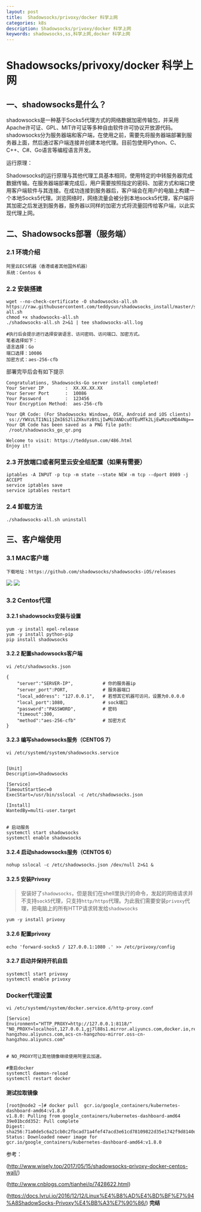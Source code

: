 ```yaml
---
layout: post
title:  Shadowsocks/privoxy/docker 科学上网
categories: k8s
description: Shadowsocks/privoxy/docker 科学上网
keywords: shadowsocks,ss,科学上网,docker 科学上网
---
```


# Shadowsocks/privoxy/docker 科学上网

## 一、shadowsocks是什么？
shadowsocks是一种基于Socks5代理方式的网络数据加密传输包，并采用Apache许可证、GPL、MIT许可证等多种自由软件许可协议开放源代码。shadowsocks分为服务器端和客户端，在使用之前，需要先将服务器端部署到服务器上面，然后通过客户端连接并创建本地代理。目前包使用Python、C、C++、C#、Go语言等编程语言开发。

运行原理：

Shadowsocks的运行原理与其他代理工具基本相同，使用特定的中转服务器完成数据传输。在服务器端部署完成后，用户需要按照指定的密码、加密方式和端口使用客户端软件与其连接。在成功连接到服务器后，客户端会在用户的电脑上构建一个本地Socks5代理。浏览网络时，网络流量会被分到本地socks5代理，客户端将其加密之后发送到服务器，服务器以同样的加密方式将流量回传给客户端，以此实现代理上网。

## 二、Shadowsocks部署（服务端）

### 2.1 环境介绍
```
阿里云ECS机器（香港或者其他国外机器）
系统：Centos 6
```

### 2.2 安装搭建

```
wget --no-check-certificate -O shadowsocks-all.sh https://raw.githubusercontent.com/teddysun/shadowsocks_install/master/shadowsocks-all.sh
chmod +x shadowsocks-all.sh
./shadowsocks-all.sh 2>&1 | tee shadowsocks-all.log

#执行后会提示进行选择安装语言、访问密码、访问端口、加密方式。
笔者选择如下：
语言选择：Go
端口选择：10086
加密方式：aes-256-cfb
```
部署完毕后会有如下提示
```
Congratulations, Shadowsocks-Go server install completed!
Your Server IP        :  XX.XX.XX.XX
Your Server Port      :  10086
Your Password         :  123456
Your Encryption Method:  aes-256-cfb

Your QR Code: (For Shadowsocks Windows, OSX, Android and iOS clients)
 ss://YWVzLTI1Ni1jZmI6S2liZXkuYzBtLjIwMUJANDcuOTEuMTk2LjEwMzoxMDA4Ng==
Your QR Code has been saved as a PNG file path:
 /root/shadowsocks_go_qr.png

Welcome to visit: https://teddysun.com/486.html
Enjoy it!
```
### 2.3 开放端口或者阿里云安全组配置（如果有需要）

```
iptables -A INPUT -p tcp -m state --state NEW -m tcp --dport 8989 -j ACCEPT
service iptables save
service iptables restart
```

### 2.4 卸载方法

```
./shadowsocks-all.sh uninstall
```

## 三、客户端使用

### 3.1 MAC客户端

```
下载地址：https://github.com/shadowsocks/shadowsocks-iOS/releases
```

![](/images/posts/k8s/mac_shadowsocks_1.png)
![](/images/posts/k8s/mac_shadowsocks_2.png)

### 3.2 Centos代理

#### 3.2.1 shadowsocks安装与设置

```
yum -y install epel-release
yum -y install python-pip
pip install shadowsocks
```

#### 3.2.2 配置shadowsocks客户端

```
vi /etc/shadowsocks.json

{
    "server":"SERVER-IP",           # 你的服务器ip
    "server_port":PORT,             # 服务器端口
    "local_address": "127.0.0.1",   # 若想其它机器可访问，设置为0.0.0.0
    "local_port":1080,              # sock端口
    "password":"PASSWORD",          # 密码
    "timeout":300,
    "method":"aes-256-cfb"          # 加密方式
}

```

#### 3.2.3 编写shadowsocks服务（CENTOS 7）

```
vi /etc/systemd/system/shadowsocks.service


[Unit]
Description=Shadowsocks

[Service]
TimeoutStartSec=0
ExecStart=/usr/bin/sslocal -c /etc/shadowsocks.json

[Install]
WantedBy=multi-user.target


# 启动服务
systemctl start shadowsocks
systemctl enable shadowsocks
```

#### 3.2.4 启动shadowsocks服务（CENTOS 6）

```
nohup sslocal -c /etc/shadowsocks.json /dev/null 2>&1 &
```


#### 3.2.5 安装Privoxy

> 安装好了`shadowsocks`，但是我们在shell里执行的命令，发起的网络请求并不支持`sock5`代理，只支持`http/https`代理。为此我们需要安装`privoxy`代理，把电脑上的所有HTTP请求转发给`shadowsocks`

```
yum -y install privoxy
```

#### 3.2.6 配置privoxy

```
echo 'forward-socks5 / 127.0.0.1:1080 .' >> /etc/privoxy/config
```

#### 3.2.7 启动并保持开机自启

```
systemctl start privoxy
systemctl enable privoxy
```

### Docker代理设置

```
vi /etc/systemd/system/docker.service.d/http-proxy.conf

[Service]
Environment="HTTP_PROXY=http://127.0.0.1:8118/" "NO_PROXY=localhost,127.0.0.1,gj7l88s1.mirror.aliyuncs.com,docker.io,registry.cn-hangzhou.aliyuncs.com,acs-cn-hangzhou-mirror.oss-cn-hangzhou.aliyuncs.com"


# NO_PROXY可让其他镜像继续使用阿里云加速。

```

```
#重启docker
systemctl daemon-reload
systemctl restart docker
```


#### 测试拉取镜像

```
[root@node2 ~]# docker pull  gcr.io/google_containers/kubernetes-dashboard-amd64:v1.8.0
v1.8.0: Pulling from google_containers/kubernetes-dashboard-amd64
39e01bcdd352: Pull complete
Digest: sha256:71a0de5c6a21cb0c2fbcad71a4fef47acd3e61cd78109822d35e1742f9d8140d
Status: Downloaded newer image for gcr.io/google_containers/kubernetes-dashboard-amd64:v1.8.0
```

参考：

(http://www.wisely.top/2017/05/15/shadowsocks-privoxy-docker-centos-wall/)

(http://www.cnblogs.com/tianhei/p/7428622.html)

(https://docs.lvrui.io/2016/12/12/Linux%E4%B8%AD%E4%BD%BF%E7%94%A8ShadowSocks-Privoxy%E4%BB%A3%E7%90%86/)
**完结**